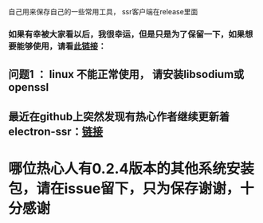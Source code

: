 自己用来保存自己的一些常用工具，
ssr客户端在release里面

### 如果有幸被大家看以后，我很幸运，但是只是为了保留一下，如果想要能够使用，请看[此链接](https://github.com/qingshuisiyuan/electron-ssr-backup)：

## 问题1 ： linux 不能正常使用， 请安装libsodium或openssl


## 最近在github上突然发现有热心作者继续更新着electron-ssr：[链接](https://github.com/shadowsocksrr/electron-ssr)


# 哪位热心人有0.2.4版本的其他系统安装包，请在issue留下，只为保存谢谢，十分感谢

